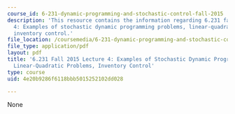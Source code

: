 ```yaml
---
course_id: 6-231-dynamic-programming-and-stochastic-control-fall-2015
description: 'This resource contains the information regarding 6.231 fall 2015 lecture
  4: Examples of stochastic dynamic programming problems, linear-quadratic problems,
  inventory control.'
file_location: /coursemedia/6-231-dynamic-programming-and-stochastic-control-fall-2015/4e20b9286f6118bbb5015252102dd028_MIT6_231F15_Lec4.pdf
file_type: application/pdf
layout: pdf
title: '6.231 Fall 2015 Lecture 4: Examples of Stochastic Dynamic Programming Problems,
  Linear-Quadratic Problems, Inventory Control'
type: course
uid: 4e20b9286f6118bbb5015252102dd028

---
```

None